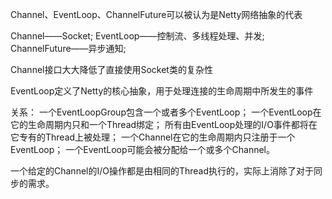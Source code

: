 Channel、EventLoop、ChannelFuture可以被认为是Netty网络抽象的代表

Channel——Socket;
EventLoop——控制流、多线程处理、并发;
ChannelFuture——异步通知;

Channel接口大大降低了直接使用Socket类的复杂性

EventLoop定义了Netty的核心抽象，用于处理连接的生命周期中所发生的事件

关系：
一个EventLoopGroup包含一个或者多个EventLoop；
一个EventLoop在它的生命周期内只和一个Thread绑定；
所有由EventLoop处理的I/O事件都将在它专有的Thread上被处理；
一个Channel在它的生命周期内只注册于一个EventLoop；
一个EventLoop可能会被分配给一个或多个Channel。

一个给定的Channel的I/O操作都是由相同的Thread执行的，实际上消除了对于同步的需求。



